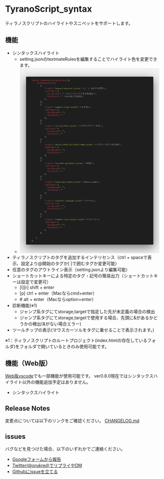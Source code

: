 # TyranoScript_syntax

ティラノスクリプトのハイライトやスニペットをサポートします。

## 機能

* シンタックスハイライト
  * setting.jsonのtextmateRulesを編集することでハイライト色を変更できます。
  * <img src="./readme_img/highlight.png" width=700>
* ティラノスクリプトのタグを追加するインテリセンス（ctrl + spaceで表示、設定より@開始のタグか[ ]で囲むタグか変更可能）
* 任意のタグのアウトライン表示（setting.jsonより編集可能）
* ショートカットキーによる特定のタグ・記号の簡易出力（ショートカットキーは設定で変更可）
  * [l][r] shift + enter
  * [p] ctrl + enter（Macならcmd+enter）
  * \#  alt + enter（Macならoption+enter）
* 診断機能(※1)
  * ジャンプ系タグにてstorage,targetで指定した先が未定義の場合の検出
  * ジャンプ系タグにてstorage,targetで使用する場合、先頭に&があるかどうかの検出(&がない場合エラー)
* ツールチップの表示(マウスカーソルをタグに乗せることで表示されます。)


※1：ティラノスクリプトのルートプロジェクト(index.htmlの存在しているフォルダ)をフォルダで開いているときのみ使用可能です。

## 機能（Web版）

[Web版vscode](https://vscode.dev/)でも一部機能が使用可能です。
ver0.8.0現在ではシンタックスハイライト以外の機能追加予定はありません。

* シンタックスハイライト

## Release Notes

変更点については以下のリンクをご確認ください。
[CHANGELOG.md](CHANGELOG.md)

## issues

バグなどを見つけた場合、以下のいずれかでご連絡ください。
- [Googleフォームから報告](https://docs.google.com/forms/d/e/1FAIpQLSfnh0HFcxWe3PfNEpLvZ1-_prC5OMZbYhmb-rS8Zk1VaiarBw/viewform)
- [Twitter(@orukred)でリプライやDM](https://twitter.com/OrukRed)
- [Githubにissueを立てる](https://github.com/orukRed/tyranosyntax/issues)